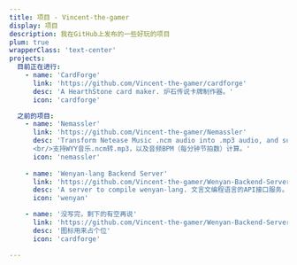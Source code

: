 ```yaml
---
title: 项目 - Vincent-the-gamer
display: 项目
description: 我在GitHub上发布的一些好玩的项目
plum: true
wrapperClass: 'text-center'
projects:
  目前正在进行:
    - name: 'CardForge'
      link: 'https://github.com/Vincent-the-gamer/cardforge'
      desc: 'A HearthStone card maker. 炉石传说卡牌制作器。'
      icon: 'cardforge'

  之前的项目:
    - name: 'Nemassler'
      link: 'https://github.com/Vincent-the-gamer/Nemassler'
      desc: 'Transform Netease Music .ncm audio into .mp3 audio, and support .mp3 BPM calculation。
      <br/>支持WYY音乐.ncm转.mp3，以及音频BPM（每分钟节拍数）计算。'
      icon: 'nemassler'
    
    - name: 'Wenyan-lang Backend Server'
      link: 'https://github.com/Vincent-the-gamer/Wenyan-Backend-Server'
      desc: 'A server to compile wenyan-lang. 文言文编程语言的API接口服务。'
      icon: 'wenyan'

    - name: '没写完，剩下的有空再说'
      link: 'https://github.com/Vincent-the-gamer/Wenyan-Backend-Server'
      desc: '图标用来占个位'
      icon: 'cardforge'

---
```


<!-- @layout-full-width -->

<ListProjects :projects="frontmatter.projects" />
